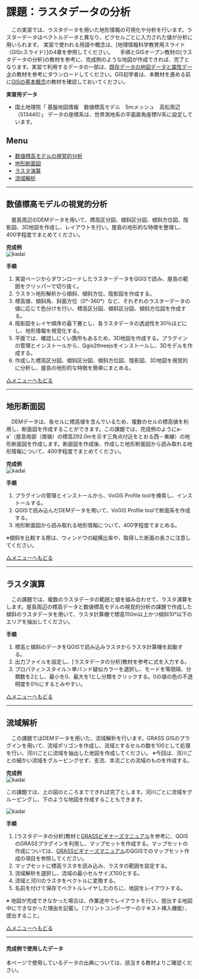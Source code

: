 # 課題：ラスタデータの分析
　この実習では、ラスタデータを用いた地形情報の可視化や分析を行います。ラスターデータはベクトルデータと異なり、ピクセルごとに入力された値が分析に用いられます。
実習で使われる用語や概念は、[地理情報科学教育用スライド（GIScスライド）]の4章を参照してください。
　手順とGISオープン教材の[ラスタデータの分析]の教材を参考に、完成例のような地図が作成できれば、完了となります。実習で利用するデータの一部は、[既存データの地図データと属性データ]の教材を参考にダウンロードしてください。GIS初学者は、本教材を進める前に[GISの基本概念]の教材を確認しておいてください。  

**実習用データ**  

* 国土地理院「 基盤地図情報　数値標高モデル　5ｍメッシュ　高松周辺（513440）」
データの座標系は、世界測地系の平面直角座標Ⅳ系に設定しています。


**Menu**
--------
- [数値標高モデルの視覚的分析](#数値標高モデルの視覚的分析)
- [地形断面図](#地形断面図)
- [ラスタ演算](#ラスタ演算)
- [流域解析](#流域解析)

-----------------

## <a name="数値標高モデルの視覚的分析"></a>数値標高モデルの視覚的分析
　屋島周辺のDEMデータを用いて、標高区分図、傾斜区分図、傾斜方位図、陰影図、3D地図を作成し、レイアウトを行い。屋島の地形的な特徴を整理し、400字程度でまとめてください。

**完成例**  
![kadai](pic/15-1.png)

**手順**  
1. 実習ページからダウンロードしたラスターデータをQGISで読み、屋島の範囲をクリッパーで切り抜く。  
2. ラスタ＞地形解析から傾斜、傾斜方位、陰影図を作成する。
3. 標高値、傾斜角、斜面方位（0°-360°）など、それぞれのラスターデータの値に応じて色分けを行い、標高区分図、傾斜区分図、傾斜方位図を作成する。  
4. 陰影図をレイヤ順序の最下層とし、各ラスタデータの透過性を30％ほどにし、地形情報を視覚化する。  
5. 平面では、確認しにくい箇所もあるため、3D地図を作成する。プラグインの管理とインストールから、Qgis2threejsをインストールし、3Dモデルを作成する。  
6. 作成した標高区分図、傾斜区分図、傾斜方位図、陰影図、3D地図を視覚的に分析し、屋島の地形的な特徴を簡単にまとめる。

[△メニューへもどる]

--------

## <a name="地形断面図"></a>地形断面図
　DEMデータは、各セルに標高値を含んでいるため、複数のセルの標高値を利用し、断面図を作成することができます。この課題では、完成例のようにa-a'（屋島南部（南嶺）の標高292.0mを示す三角点付近をとおる西－東線）の地形断面図を作成します。断面図を作成後、作成した地形断面図から読み取れる地形情報について、400字程度でまとめてください。

**完成例**  
![kadai](pic/15-2.png)

**手順**  
1. プラグインの管理とインストールから、VoGIS Profile toolを検索し、インストールする。  
2. QGISで読み込んだDEMデータを用いて、VoGIS Profile toolで断面系を作成する。  
3. 地形断面図から読み取れる地形情報について、400字程度でまとめる。  

※傾斜を比較する際は、ウィンドウの縦横比率や、取得した断面の長さに注意してください。

[△メニューへもどる]

--------

## <a name="ラスタ演算"></a>ラスタ演算
　この課題では、複数のラスタデータの範囲と値を組み合わせて、ラスタ演算をします。屋島周辺の標高データと数値標高モデルの視覚的分析の課題で作成した傾斜のラスタデータを用いて、ラスタ計算機で標高150m以上かつ傾斜10°以下のエリアを抽出してください。

**手順**  
1. 標高と傾斜のデータをQGISで読み込みラスタからラスタ計算機を起動する。    
2. 出力ファイルを設定し、[ラスタデータの分析]教材を参考に式を入力する。  
3. プロパティ＞スタイル＞単バンド疑似カラーを選択し、モードを等間隔、分類数を2とし、最小を0、最大を1とし分類をクリックする。0の値の色の不透明度を0％にするとみやすい。  

[△メニューへもどる]

--------

## <a name="流域解析"></a>流域解析  
　この課題ではDEMデータを用いた、流域解析を行います。GRASS GISのプラグインを用いて、流域ポリゴンを作成し、流域とするセルの数を100として処理を行い、河川ごとに流域を抽出した地図を作成してください。
※今回は、河川ごとの細かい流域をグルーピングせず、支流、本流ごとの流域のものを作成する。

**完成例**  
![kadai](pic/15-3-1.png)

この課題では、上の図のところまでできれば完了とします。河川ごとに流域をグルーピングし、下のような地図を作成することもできます。  

![kadai](pic/15-3.png)


**手順**  
1. [ラスタデータの分析]教材と[GRASSビギナーズマニュアル]を参考に、QGISのGRASSプラグインを利用し、マップセットを作成する。マップセットの作成については、[GRASSビギナーズマニュアル]のQGISでのマップセット作成の項目を参照してください。  
2. マップセットに標高ラスタを読み込み、ラスタの範囲を設定する。  
3. 流域解析を選択し、流域の最小セルサイズ100とする。  
4. 流域と河川のラスタをベクトルに変換する。  
5. 名前を付けて保存でベクトルレイヤしたのちに、地図をレイアウトする。  

※ 地図が完成できなかった場合は、作業途中でレイアウトを行い、提出する地図中にできなかった理由を記載し（プリントコンポーザーのテキスト挿入機能）、提出すること。  

[△メニューへもどる]

--------

#### 完成例で使用したデータ
本ページで使用しているデータの出典については、該当する教材よりご確認ください。

[△メニューへもどる]:空間データ.md#menu
[作業メモ]:https://github.com/yamauchi-inochu/demo/blob/master/GISオープン教材/実習課題/作業メモ.md
[QGISビギナーズマニュアル]:../../QGISビギナーズマニュアル/QGISビギナーズマニュアル.md
[GRASSビギナーズマニュアル]:../../GRASSビギナーズマニュアル/GRASSビギナーズマニュアル.md
[GISの基本概念]:../../01_GISの基本概念/GISの基本概念.md
[既存データの地図データと属性データ]:../../07_既存データの地図データと属性データ/既存データの地図データと属性データ.md
[空間データ]:../../08_空間データ/空間データ.md
[空間データの結合・修正]:../../10_空間データの統合・修正/空間データの統合・修正.md
[視覚的伝達]:../../21_視覚的伝達/視覚的伝達.md
[政府統計局e-stat]:https://www.e-stat.go.jp/SG1/estat/eStatTopPortal.do
[国土数値情報]:http://nlftp.mlit.go.jp/ksj/
[基本的な空間解析]:../../11_基本的な空間解析/基本的な空間解析.md
[ネットワーク解析]:../../12_ネットワーク解析/ネットワーク解析.md
[領域解析]:../../13_領域解析/領域解析.md
[点データの解析]:../../14_点データの解析/点データの解析.md
[ラスタデータの解析]:../../15_ラスタデータの分析/ラスタデータの分析.md
[空間補間]:../../18_空間補間/空間補間.md
